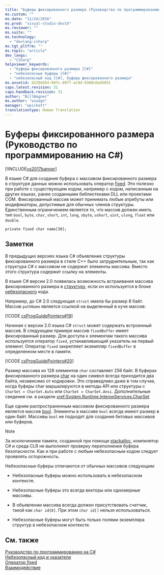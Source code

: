 ```yaml
---
title: "Буферы фиксированного размера (Руководство по программированию на C#) | Microsoft Docs"
ms.custom: ""
ms.date: "11/24/2016"
ms.prod: "visual-studio-dev14"
ms.reviewer: ""
ms.suite: ""
ms.technology: 
  - "devlang-csharp"
ms.tgt_pltfrm: ""
ms.topic: "article"
dev_langs: 
  - "CSharp"
helpviewer_keywords: 
  - "буферы фиксированного размера [C#]"
  - "небезопасные буферы [C#]"
  - "небезопасный код [C#], буферы фиксированного размера"
ms.assetid: 6220d454-947c-4977-ac9d-9308c6ed5051
caps.latest.revision: 31
caps.handback.revision: 31
author: "BillWagner"
ms.author: "wiwagn"
manager: "wpickett"
translationtype: Human Translation
---
```

# Буферы фиксированного размера (Руководство по программированию на C#)
[!INCLUDE[vs2017banner](../../../csharp/includes/vs2017banner.md)]

В языке C\# для создания буфера с массивом фиксированного размера в структуре данных можно использовать оператор [fixed](../../../csharp/language-reference/keywords/fixed-statement.md).  Это полезно при работе с существующим кодом, например с кодом, написанным на других языках, ранее созданными библиотеками DLL или проектами COM.  Фиксированный массив может принимать любые атрибуты или модификаторы, допустимые для обычных членов структуры.  Единственным ограничением является то, что массив должен иметь тип `bool`, `byte`, `char`, `short`, `int`, `long`, `sbyte`, `ushort`, `uint`, `ulong`, `float` или `double`.  
  
```  
private fixed char name[30];  
```  
  
## Заметки  
 В предыдущих версиях языка C\# объявление структуры фиксированного размера в стиле C\+\+ было затруднительным, так как структура C\# с массивом не содержит элементы массива.  Вместо этого структура содержит ссылку на элементы.  
  
 В языке C\# версии 2.0 появилась возможность встраивания массива фиксированного размера в [структуру](../../../csharp/language-reference/keywords/struct.md), если он используется в блоке [небезопасного](../../../csharp/language-reference/keywords/unsafe.md) кода.  
  
 Например, до C\# 2.0 следующая `struct` имела бы размер 8 байт.  Массив `pathName` является ссылкой на выделенный в куче массив:  
  
 [!CODE [csProgGuidePointers#19](../CodeSnippet/VS_Snippets_VBCSharp/csProgGuidePointers#19)]  
  
 Начиная с версии 2.0 языка C\# `struct` может содержать встроенный массив.  В следующем примере массив `fixedBuffer` имеет фиксированный размер.  Для доступа к элементам такого массива используется оператор `fixed`, устанавливающий указатель на первый элемент.  Оператор `fixed` закрепляет экземпляр `fixedBuffer` в определенном месте в памяти.  
  
 [!CODE [csProgGuidePointers#20](../CodeSnippet/VS_Snippets_VBCSharp/csProgGuidePointers#20)]  
  
 Размер массива из 128 элементов `char` составляет 256 байт.  В буферах фиксированного размера [char](../../../csharp/language-reference/keywords/char.md) на один символ всегда приходится два байта, независимо от кодировки.  Это справедливо даже в том случае, когда буферы char маршалируются в методы API или структуры с `CharSet = CharSet.Auto` или `CharSet = CharSet.Ansi`.  Дополнительные сведения см. в разделе <xref:System.Runtime.InteropServices.CharSet>.  
  
 Еще одним распространенным массивом фиксированного размера является массив [bool](../../../csharp/language-reference/keywords/bool.md).  Элементы в массиве `bool` всегда имеют размер в один байт.  Массивы `bool` не подходят для создания битовых массивов или буферов.  
  
> [!NOTE]
>  За исключением памяти, созданной при помощи [stackalloc](../../../csharp/language-reference/keywords/stackalloc.md), компилятор C\# и среда CLR не выполняют проверку переполнения буфера безопасности.  Как и при работе с любым небезопасным кодом следует проявлять осторожность.  
  
 Небезопасные буферы отличаются от обычных массивов следующим:  
  
-   Небезопасные буферы можно использовать в небезопасном контексте.  
  
-   Небезопасные буферы это всегда векторы или одномерные массивы.  
  
-   В объявлении массива всегда должен присутствовать счетчик, такой как `char id[8]`.  При этом `char id[]` нельзя использоваться.  
  
-   Небезопасные буферы могут быть только полями экземпляра структур в небезопасном контексте.  
  
## См. также  
 [Руководство по программированию на C\#](../../../csharp/programming-guide/index.md)   
 [Небезопасный код и указатели](../../../csharp/programming-guide/unsafe-code-pointers/index.md)   
 [Оператор fixed](../../../csharp/language-reference/keywords/fixed-statement.md)   
 [Взаимодействие](../../../csharp/programming-guide/interop/interoperability.md)